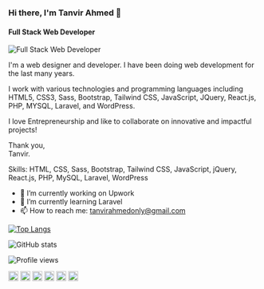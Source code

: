 ### Hi there, I'm Tanvir Ahmed 👋 
#### Full Stack Web Developer
![Full Stack Web Developer](https://i.postimg.cc/bvVmdcRd/github-cover-tanvirahmedonly.jpg)

I'm a web designer and developer. I have been doing web development for the last many years. 

I work with various technologies and programming languages including HTML5, CSS3, Sass, Bootstrap, Tailwind CSS, JavaScript, JQuery, React.js, PHP, MYSQL, Laravel, and WordPress. 

I love Entrepreneurship and like to collaborate on innovative and impactful projects!

Thank you, <br>
Tanvir.

Skills: HTML, CSS, Sass, Bootstrap, Tailwind CSS, JavaScript, jQuery, React.js, PHP, MySQL, Laravel, WordPress

- 🔭 I’m currently working on Upwork
- 🌱 I’m currently learning Laravel
- 📫 How to reach me: tanvirahmedonly@gmail.com 


  

[![Top Langs](https://github-readme-stats.vercel.app/api/top-langs/?username=tanvirahmedonly)](https://github.com/anuraghazra/github-readme-stats)

![GitHub stats](https://github-readme-stats.vercel.app/api?username=tanvirahmedonly&show_icons=true)  


![Profile views](https://gpvc.arturio.dev/tanvirahmedonly)  


[<img src='https://cdn.jsdelivr.net/npm/simple-icons@3.0.1/icons/github.svg' alt='github' height='20'>](https://github.com/tanvirahmedonly)  [<img src='https://cdn.jsdelivr.net/npm/simple-icons@3.0.1/icons/linkedin.svg' alt='linkedin' height='20'>](https://www.linkedin.com/in/tanvirahmedonly/)  [<img src='https://cdn.jsdelivr.net/npm/simple-icons@3.0.1/icons/facebook.svg' alt='facebook' height='20'>](https://www.facebook.com/tanvirahmedonly)  [<img src='https://cdn.jsdelivr.net/npm/simple-icons@3.0.1/icons/twitter.svg' alt='twitter' height='20'>](https://twitter.com/tanvirahmedonly)  [<img src='https://cdn.jsdelivr.net/npm/simple-icons@3.0.1/icons/youtube.svg' alt='YouTube' height='20'>](https://www.youtube.com/channel/@tanvirahmedonly)  [<img src='https://cdn.jsdelivr.net/npm/simple-icons@3.0.1/icons/icloud.svg' alt='website' height='20'>](https://www.tanvirnotes.com/)
